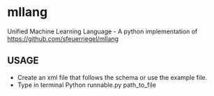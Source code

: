 # mllang
Unified Machine Learning Language - A python implementation of https://github.com/sfeuerriegel/mllang
## USAGE
* Create an xml file that follows the schema or use the example file.
* Type in terminal Python runnable.py path_to_file

